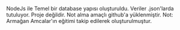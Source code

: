 NodeJs ile Temel bir database yapısı oluşturuldu. Veriler .json'larda tutuluyor. Proje değildir. Not alma amaçlı github'a yüklenmiştir.
Not: Armağan Amcalar'ın eğitimi takip edilerek oluşturulmuştur.
